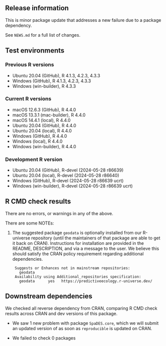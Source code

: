 ## Release information

This is minor package update that addresses a new failure due to a package dependency. 

See `NEWS.md` for a full list of changes.

## Test environments

  
### Previous R versions
* Ubuntu 20.04                 (GitHub), R 4.1.3, 4.2.3, 4.3.3
* Windows                      (GitHub), R 4.1.3, 4.2.3, 4.3.3
* Windows                 (win-builder), R 4.3.3

### Current R versions
* macOS 12.6.3                 (GitHub), R 4.4.0
* macOS 13.3.1            (mac-builder), R 4.4.0
* macOS 14.4.1                  (local), R 4.4.0
* Ubuntu 20.04                 (GitHub), R 4.4.0
* Ubuntu 20.04                  (local), R 4.4.0
* Windows                      (GitHub), R 4.4.0
* Windows                       (local), R 4.4.0
* Windows                 (win-builder), R 4.4.0

### Development R version
* Ubuntu 20.04                 (GitHub), R-devel (2024-05-28 r86639)
* Ubuntu 20.04                  (local), R-devel (2024-05-28 r86640)
* Windows                      (GitHub), R-devel (2024-05-28 r86639 ucrt)
* Windows                 (win-builder), R-devel (2024-05-28 r86639 ucrt)

## R CMD check results

There are no errors, or warnings in any of the above.

There are some NOTEs:

1. The suggested package `geodata` is optionally installed from our R-universe repository
  (until the maintainers of that package are able to get it back on CRAN).
  Instructions for installation are provided in the README, DESCRIPTION, and via a message to the user.
  We believe this should satisfy the CRAN policy requirement regarding additional dependencies.

        Suggests or Enhances not in mainstream repositories:
          geodata
        Availability using Additional_repositories specification:
          geodata      yes   https://predictiveecology.r-universe.dev/

## Downstream dependencies

We checked all reverse dependency from CRAN, comparing R CMD check results across CRAN and dev versions of this package.

 * We saw 1 new problem with package `SpaDES.core`, which we will submit an updated version of as soon as `reproducible` is updated on CRAN.

 * We failed to check 0 packages
